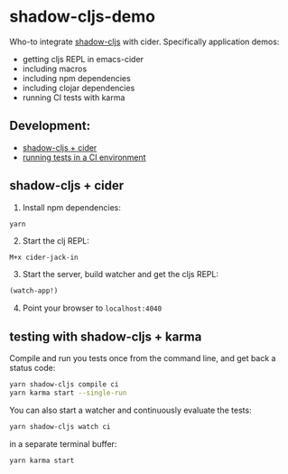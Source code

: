 # shadow-cljs-demo

Who-to integrate [shadow-cljs](https://shadow-cljs.github.io/docs/UsersGuide.html) with cider.
Specifically application demos:

* getting cljs REPL in emacs-cider
* including macros
* including npm dependencies
* including clojar dependencies
* running CI tests with karma

## Development:

- [shadow-cljs + cider](#cider)
- [running tests in a CI environment](#karma)

## <a name="cider">shadow-cljs + cider

1) Install npm dependencies:

```bash
yarn
```

2) Start the clj REPL:

```emacs
M+x cider-jack-in
```

3) Start the server, build watcher and get the cljs REPL:

```clojure
(watch-app!)
```

4) Point your browser to `localhost:4040`

## <a name="karma">testing with shadow-cljs + karma

Compile and run you tests once from the command line, and get back a status code:

```bash
yarn shadow-cljs compile ci
yarn karma start --single-run
```

You can also start a watcher and continuously evaluate the tests:

```bash
yarn shadow-cljs watch ci
```

in a separate terminal buffer:

```bash
yarn karma start
```
